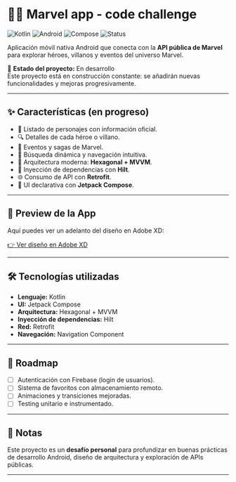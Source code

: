 # 🦸‍♂️ Marvel app - code challenge

![Kotlin](https://img.shields.io/badge/Kotlin-1.9-blueviolet?logo=kotlin&logoColor=white)
![Android](https://img.shields.io/badge/Android-14-green?logo=android&logoColor=white)
![Compose](https://img.shields.io/badge/Jetpack_Compose-UI-orange?logo=jetpackcompose&logoColor=white)
![Status](https://img.shields.io/badge/Estado-En%20desarrollo-yellow)

Aplicación móvil nativa Android que conecta con la **API pública de Marvel** para explorar héroes, villanos y eventos del universo Marvel.  

🚧 **Estado del proyecto:** En desarrollo  
Este proyecto está en construcción constante: se añadirán nuevas funcionalidades y mejoras progresivamente.  

---

## ✨ Características (en progreso)
- 📖 Listado de personajes con información oficial.  
- 🔍 Detalles de cada héroe o villano.  
- 📅 Eventos y sagas de Marvel.  
- 🎯 Búsqueda dinámica y navegación intuitiva.  
- 🧩 Arquitectura moderna: **Hexagonal + MVVM**.  
- 🔌 Inyección de dependencias con **Hilt**.  
- 🌐 Consumo de API con **Retrofit**.  
- 🎨 UI declarativa con **Jetpack Compose**.  

---

## 🎨 Preview de la App
Aquí puedes ver un adelanto del diseño en Adobe XD:  

[👉 Ver diseño en Adobe XD](https://xd.adobe.com/view/610ea5ae-9964-46d1-bdce-d456a63a2ed6-345d/screen/399f5581-41f0-4a97-be39-80b4ced000bd)

---

## 🛠️ Tecnologías utilizadas
- **Lenguaje:** Kotlin  
- **UI:** Jetpack Compose  
- **Arquitectura:** Hexagonal + MVVM  
- **Inyección de dependencias:** Hilt  
- **Red:** Retrofit  
- **Navegación:** Navigation Component  

---

## 🚀 Roadmap
- [ ] Autenticación con Firebase (login de usuarios).  
- [ ] Sistema de favoritos con almacenamiento remoto.  
- [ ] Animaciones y transiciones mejoradas.  
- [ ] Testing unitario e instrumentado.  

---

## 📌 Notas
Este proyecto es un **desafío personal** para profundizar en buenas prácticas de desarrollo Android, diseño de arquitectura y exploración de APIs públicas.  

---
